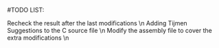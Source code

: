#TODO LIST:

Recheck the result after the last modifications \n
Adding Tijmen Suggestions to the C source file \n
Modify the assembly file to cover the extra modifications \n
